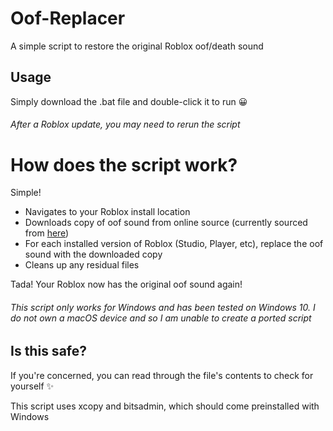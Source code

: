 # Oof-Replacer
A simple script to restore the original Roblox oof/death sound

## Usage
Simply download the .bat file and double-click it to run 😀
###### After a Roblox update, you may need to rerun the script

# How does the script work?
Simple!
- Navigates to your Roblox install location
- Downloads copy of oof sound from online source (currently sourced from [here](https://static.wikia.nocookie.net/roblox/images/6/61/Uuhhh.ogg))
- For each installed version of Roblox (Studio, Player, etc), replace the oof sound with the downloaded copy
- Cleans up any residual files

Tada! Your Roblox now has the original oof sound again!

###### This script only works for Windows and has been tested on Windows 10. I do not own a macOS device and so I am unable to create a ported script

## Is this safe?
If you're concerned, you can read through the file's contents to check for yourself ✨

This script uses xcopy and bitsadmin, which should come preinstalled with Windows
